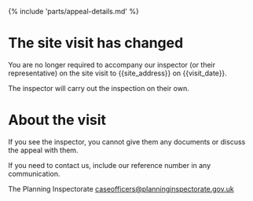 {% include 'parts/appeal-details.md' %}

# The site visit has changed

You are no longer required to accompany our inspector (or their representative) on the site visit to {{site_address}} on {{visit_date}}.

The inspector will carry out the inspection on their own.

# About the visit

If you see the inspector, you cannot give them any documents or discuss the appeal with them.

If you need to contact us, include our reference number in any communication.

The Planning Inspectorate
caseofficers@planninginspectorate.gov.uk

